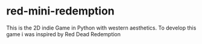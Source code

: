 # red-mini-redemption
This is the 2D indie Game in Python with western aesthetics. To develop this game i was inspired by Red Dead Redemption
